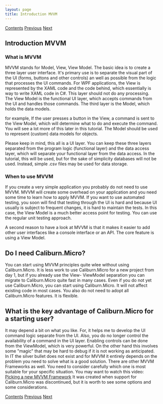 ```yaml
---
layout: page
title: Introduction MVVM
---
```


[Contents](Contents) [Previous](Introduction) [Next](SolutionSetup)

## Introduction MVVM

### What is MVVM

MVVM stands for Model, View, View Model. The basic idea is to create a three layer user interface. It's primary use is to separate the visual part of the UI (forms, buttons and other controls) an well as possible from the logic that processes the UI commands. For WPF applications, the View is represented by the XAML code and the code behind, which essentially is way to write XAML code in C#. This layer should not do any processing. The View Model is the functional UI layer, which accepts commands from the UI and handles those commands. The third layer is the Model, which holds the data models.

for example, If the user presses a button in the View, a command is sent to the View Model, which will determine what to do and execute the command. You will see a lot more of this later in this tutorial. The Model should be used to represent (custom) data models for objects.

Please keep in mind, this all is a UI layer. You can keep these three layers separated from the program logic (functional layer) and the data access layer, which will separate your functional layer from the data access. In the tutorial, this will be used, but for the sake of simplicity databases will not be used. Instead, simple .csv files may be used for data storage.

### When to use MVVM

If you create a very simple application you probably do not need to use MVVM. MVVM will create some overhead on your application and you need some time to learn how to apply MVVM. If you want to use automated testing, you soon will find that testing through the UI is hard and because UI usually is subject to frequent changes, it is hard to maintain the tests. In this case, the View Model is a much better access point for testing. You can use the regular unit testing approach.

A second reason to have a look at MVVM is that it makes it easier to add other user interfaces like a console interface or an API. The core feature is using a View Model.

## Do I need Caliburn.Micro?

You can start using MVVM principles quite wlee without using Caliburn.Micro. It is less work to use Caliburn.Micro for a new project from day 1, but if you already use the View- ViewModel separation you can migrate to Caliburn.Micro quite fast in many cases. Even if you do not yet use Caliburn.Micro, you can start using Caliburn.Micro. It will not affect existing code in most cases. You also do not need to adopt all Caliburn.Micro features. It is flexible.

## What is the key advantage of Caliburn.Micro for a starting user?

It may depend a bit on what you like. For, it helps me to develop the UI command logic separate from the UI. Also, you do no longer control the availability of a command in the UI layer. Enabling controls can be done from the ViewModel, which is very powerful. On the other hand this involves some "magic" that may be hard to debug if it is not working as anticipated.
In IT the silver bullet does not exist and for MVVM it entirely depends on the problem you need to solve what is a good solution.
There are other MVVM Frameworks as well. You need to consider carefully which one is most suitable for your specific situation. You may want to watch this video: [Picking a new MVVM Framework](https://www.youtube.com/watch?v=8E000zu8UhQ) It was created when support for Caliburn.Micro was discontinued, but it is worth to see some options and some considerations.

[Contents](Contents) [Previous](Introduction) [Next](SolutionSetup)
